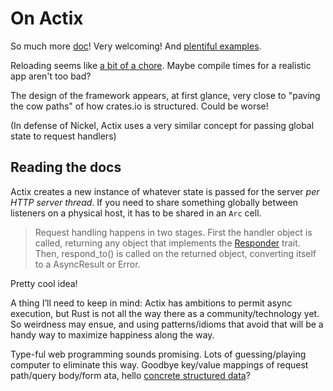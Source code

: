 # On Actix

So much more [doc](https://actix.rs/docs/)! Very welcoming! And [plentiful examples](https://github.com/actix/examples).

Reloading seems like [a bit of a chore](https://actix.rs/docs/autoreload/). Maybe compile times for a realistic app aren't too bad?

The design of the framework appears, at first glance, very close to "paving the cow paths" of how crates.io is structured. Could be worse!

(In defense of Nickel, Actix uses a very similar concept for passing global state to request handlers)

## Reading the docs

Actix creates a new instance of whatever state is passed for the server _per HTTP server thread_. If you need to share something globally between listeners on a physical host, it has to be shared in an `Arc` cell.

> Request handling happens in two stages. First the handler object is called, returning any object that implements the  [Responder](https://actix.rs/actix-web/actix_web/trait.Responder.html#foreign-impls)  trait. Then, respond_to() is called on the returned object, converting itself to a AsyncResult or Error.

Pretty cool idea!

A thing I’ll need to keep in mind: Actix has ambitions to permit async execution, but Rust is not all the way there as a community/technology yet. So weirdness may ensue, and using patterns/idioms that avoid that will be a handy way to maximize happiness along the way.

Type-ful web programming sounds promising. Lots of guessing/playing computer to eliminate this way. Goodbye key/value mappings of request path/query body/form ata, hello [concrete structured data](https://actix.rs/docs/extractors/)?
